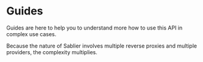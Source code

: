 # Guides

Guides are here to help you to understand more how to use this API in complex use cases.

Because the nature of Sablier involves multiple reverse proxies and multiple providers, the complexity multiplies.